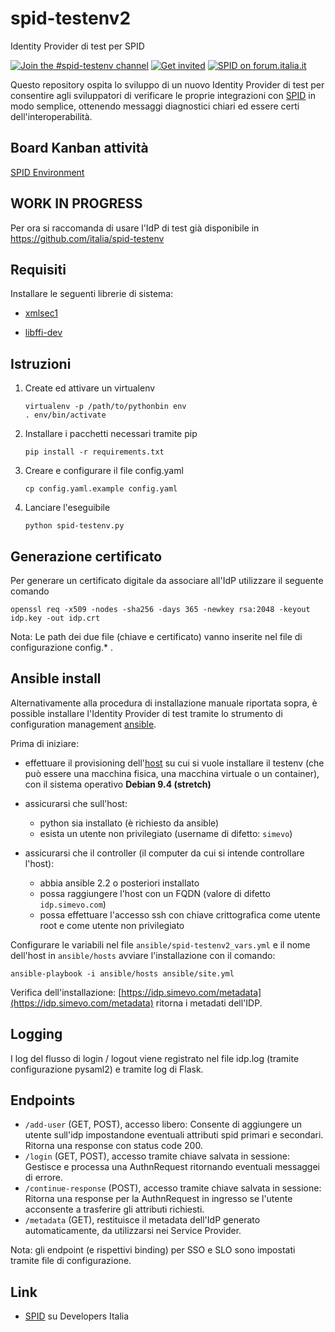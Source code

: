 # spid-testenv2
Identity Provider di test per SPID

[![Join the #spid-testenv channel](https://img.shields.io/badge/Slack%20channel-%23spid--testenv-blue.svg?logo=slack)](https://developersitalia.slack.com/messages/C7ESTMQDQ)
[![Get invited](https://slack.developers.italia.it/badge.svg)](https://slack.developers.italia.it/)
[![SPID on forum.italia.it](https://img.shields.io/badge/Forum-SPID-blue.svg)](https://forum.italia.it/c/spid)

Questo repository ospita lo sviluppo di un nuovo Identity Provider di test per consentire agli sviluppatori di verificare le proprie integrazioni con [SPID](https://www.spid.gov.it) in modo semplice, ottenendo messaggi diagnostici chiari ed essere certi dell'interoperabilità.

## Board Kanban attività
[SPID Environment](https://trello.com/b/ISkTVBDY/spid-environment)

## WORK IN PROGRESS
Per ora si raccomanda di usare l'IdP di test già disponibile in https://github.com/italia/spid-testenv 

## Requisiti

Installare le seguenti librerie di sistema:

* [xmlsec1](http://www.aleksey.com/xmlsec/)

* [libffi-dev](http://sourceware.org/libffi/)

## Istruzioni

1) Create ed attivare un virtualenv
    ```
    virtualenv -p /path/to/pythonbin env
    . env/bin/activate
    ```

2) Installare i pacchetti necessari tramite pip
    ```
    pip install -r requirements.txt
    ```

3) Creare e configurare il file config.yaml
    ```
    cp config.yaml.example config.yaml
    ```

4) Lanciare l'eseguibile
    ```
    python spid-testenv.py
    ```

## Generazione certificato

Per generare un certificato digitale da associare all'IdP utilizzare il seguente comando

```
openssl req -x509 -nodes -sha256 -days 365 -newkey rsa:2048 -keyout idp.key -out idp.crt
```

Nota: Le path dei due file (chiave e certificato) vanno inserite nel file di configurazione config.* .

## Ansible install

Alternativamente alla procedura di installazione manuale riportata sopra, è possible installare l'Identity Provider di test tramite lo strumento di configuration management [ansible](https://www.ansible.com/).

Prima di iniziare:

- effettuare il provisioning dell'[host](https://docs.ansible.com/ansible/devel/reference_appendices/glossary.html#term-host) su cui si vuole installare il testenv (che può essere una macchina fisica, una macchina virtuale o un container), con il sistema operativo **Debian 9.4 (stretch)**

- assicurarsi che sull'host:
  - python sia installato (è richiesto da ansible)
  - esista un utente non privilegiato (username di difetto: `simevo`)

- assicurarsi che il controller (il computer da cui si intende controllare l'host):
  - abbia ansible 2.2 o posteriori installato
  - possa raggiungere l'host con un FQDN (valore di difetto `idp.simevo.com`)
  - possa effettuare l'accesso ssh con chiave crittografica come utente root e come utente non privilegiato

Configurare le variabili nel file `ansible/spid-testenv2_vars.yml` e il nome dell'host in `ansible/hosts` avviare l'installazione con il comando:
```
ansible-playbook -i ansible/hosts ansible/site.yml
```

Verifica dell'installazione: [https://idp.simevo.com/metadata](https://idp.simevo.com/metadata) ritorna i metadati dell'IDP.

## Logging

I log del flusso di login / logout viene registrato nel file idp.log (tramite configurazione pysaml2) e
tramite log di Flask.

## Endpoints

* `/add-user` (GET, POST), accesso libero: Consente di aggiungere un utente sull'idp impostandone eventuali attributi spid primari e secondari. Ritorna una response con status code 200.
* `/login` (GET, POST), accesso tramite chiave salvata in sessione: Gestisce e processa una AuthnRequest ritornando eventuali messaggei di errore.
* `/continue-response` (POST), accesso tramite chiave salvata in sessione: Ritorna una response per la AuthnRequest in ingresso se l'utente acconsente a trasferire gli attributi richiesti.
* `/metadata` (GET), restituisce il metadata dell'IdP generato automaticamente, da utilizzarsi nei Service Provider.

Nota: gli endpoint (e rispettivi binding) per SSO e SLO sono impostati tramite file di configurazione.

## Link
* [SPID](https://developers.italia.it/it/spid) su Developers Italia
